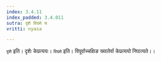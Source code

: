 ```yaml
---
index: 3.4.11
index_padded: 3.4.011
sutra: दृशे विख्ये च
vritti: nyasa

---
```

`दृशे` इति। दृशेः केप्रत्ययः। `विख्ये` इति। विपूर्वाच्चक्षिङ ख्यातेर्वा केप्रत्ययो निपात्यते।।